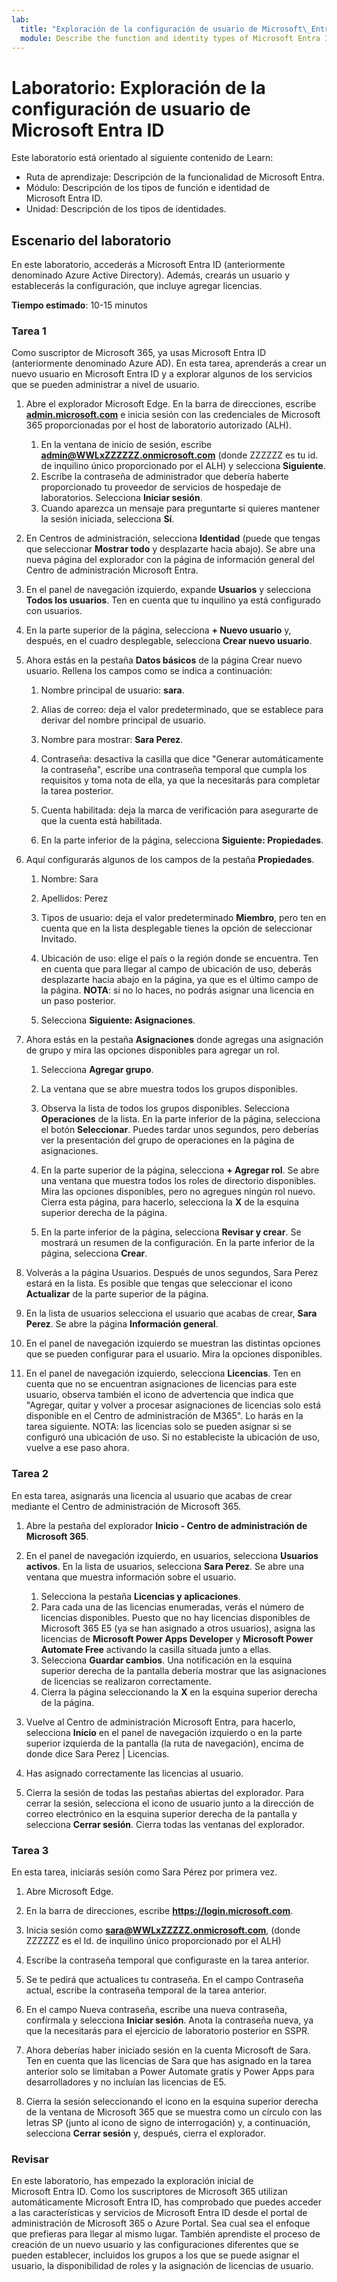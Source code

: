 ```yaml
---
lab:
  title: "Exploración de la configuración de usuario de Microsoft\_Entra\_ID"
  module: Describe the function and identity types of Microsoft Entra ID
---
```


# Laboratorio: Exploración de la configuración de usuario de Microsoft Entra ID

Este laboratorio está orientado al siguiente contenido de Learn:

- Ruta de aprendizaje: Descripción de la funcionalidad de Microsoft Entra.
- Módulo: Descripción de los tipos de función e identidad de Microsoft Entra ID.
- Unidad: Descripción de los tipos de identidades.

## Escenario del laboratorio

En este laboratorio, accederás a Microsoft Entra ID (anteriormente denominado Azure Active Directory).  Además, crearás un usuario y establecerás la configuración, que incluye agregar licencias.  

**Tiempo estimado**: 10-15 minutos

### Tarea 1

Como suscriptor de Microsoft 365, ya usas Microsoft Entra ID (anteriormente denominado Azure AD).  En esta tarea, aprenderás a crear un nuevo usuario en Microsoft Entra ID y a explorar algunos de los servicios que se pueden administrar a nivel de usuario.

1. Abre el explorador Microsoft Edge. En la barra de direcciones, escribe **[admin.microsoft.com](https://admin.microsoft.com)** e inicia sesión con las credenciales de Microsoft 365 proporcionadas por el host de laboratorio autorizado (ALH).
    1. En la ventana de inicio de sesión, escribe **admin@WWLxZZZZZZ.onmicrosoft.com** (donde ZZZZZZ es tu id. de inquilino único proporcionado por el ALH) y selecciona **Siguiente**.
    1. Escribe la contraseña de administrador que debería haberte proporcionado tu proveedor de servicios de hospedaje de laboratorios. Selecciona **Iniciar sesión**.
    1. Cuando aparezca un mensaje para preguntarte si quieres mantener la sesión iniciada, selecciona **Sí**.

1. En Centros de administración, selecciona **Identidad** (puede que tengas que seleccionar **Mostrar todo** y desplazarte hacia abajo).  Se abre una nueva página del explorador con la página de información general del Centro de administración Microsoft Entra.

1. En el panel de navegación izquierdo, expande **Usuarios** y selecciona **Todos los usuarios**. Ten en cuenta que tu inquilino ya está configurado con usuarios.

1. En la parte superior de la página, selecciona **+ Nuevo usuario** y, después, en el cuadro desplegable, selecciona **Crear nuevo usuario**.

1. Ahora estás en la pestaña **Datos básicos** de la página Crear nuevo usuario. Rellena los campos como se indica a continuación:
    1. Nombre principal de usuario: **sara**.

    1. Alias de correo: deja el valor predeterminado, que se establece para derivar del nombre principal de usuario.

    1. Nombre para mostrar: **Sara Perez**.

    1. Contraseña: desactiva la casilla que dice "Generar automáticamente la contraseña", escribe una contraseña temporal que cumpla los requisitos y toma nota de ella, ya que la necesitarás para completar la tarea posterior.

    1. Cuenta habilitada: deja la marca de verificación para asegurarte de que la cuenta está habilitada.

    1. En la parte inferior de la página, selecciona **Siguiente: Propiedades**.

1. Aquí configurarás algunos de los campos de la pestaña **Propiedades**.

    1. Nombre: Sara

    1. Apellidos: Perez

    1. Tipos de usuario: deja el valor predeterminado **Miembro**, pero ten en cuenta que en la lista desplegable tienes la opción de seleccionar Invitado.

    1. Ubicación de uso: elige el país o la región donde se encuentra.  Ten en cuenta que para llegar al campo de ubicación de uso, deberás desplazarte hacia abajo en la página, ya que es el último campo de la página.  **NOTA**: si no lo haces, no podrás asignar una licencia en un paso posterior.

    1. Selecciona **Siguiente: Asignaciones**.

1. Ahora estás en la pestaña **Asignaciones** donde agregas una asignación de grupo y mira las opciones disponibles para agregar un rol.

    1. Selecciona **Agregar grupo**.

    1. La ventana que se abre muestra todos los grupos disponibles.  

    1. Observa la lista de todos los grupos disponibles.  Selecciona **Operaciones** de la lista.  En la parte inferior de la página, selecciona el botón **Seleccionar**.  Puedes tardar unos segundos, pero deberías ver la presentación del grupo de operaciones en la página de asignaciones.

    1. En la parte superior de la página, selecciona **+ Agregar rol**.  Se abre una ventana que muestra todos los roles de directorio disponibles.  Mira las opciones disponibles, pero no agregues ningún rol nuevo.  Cierra esta página, para hacerlo, selecciona la **X** de la esquina superior derecha de la página.
    1. En la parte inferior de la página, selecciona **Revisar y crear**. Se mostrará un resumen de la configuración.  En la parte inferior de la página, selecciona **Crear**.

1. Volverás a la página Usuarios.  Después de unos segundos, Sara Perez estará en la lista.  Es posible que tengas que seleccionar el icono **Actualizar** de la parte superior de la página.

1. En la lista de usuarios selecciona el usuario que acabas de crear, **Sara Perez**.  Se abre la página **Información general**.

1. En el panel de navegación izquierdo se muestran las distintas opciones que se pueden configurar para el usuario. Mira la opciones disponibles.

1. En el panel de navegación izquierdo, selecciona **Licencias**.  Ten en cuenta que no se encuentran asignaciones de licencias para este usuario, observa también el icono de advertencia que indica que "Agregar, quitar y volver a procesar asignaciones de licencias solo está disponible en el Centro de administración de M365".  Lo harás en la tarea siguiente.  NOTA: las licencias solo se pueden asignar si se configuró una ubicación de uso. Si no estableciste la ubicación de uso, vuelve a ese paso ahora.

### Tarea 2

En esta tarea, asignarás una licencia al usuario que acabas de crear mediante el Centro de administración de Microsoft 365.

1. Abre la pestaña del explorador **Inicio - Centro de administración de Microsoft 365**.

1. En el panel de navegación izquierdo, en usuarios, selecciona **Usuarios activos**.  En la lista de usuarios, selecciona **Sara Perez**.  Se abre una ventana que muestra información sobre el usuario.  

    1. Selecciona la pestaña **Licencias y aplicaciones**.
    1. Para cada una de las licencias enumeradas, verás el número de licencias disponibles.  Puesto que no hay licencias disponibles de Microsoft 365 E5 (ya se han asignado a otros usuarios), asigna las licencias de **Microsoft Power Apps Developer** y **Microsoft Power Automate Free** activando la casilla situada junto a ellas.
    1. Selecciona **Guardar cambios**. Una notificación en la esquina superior derecha de la pantalla debería mostrar que las asignaciones de licencias se realizaron correctamente.
    1. Cierra la página seleccionando la **X** en la esquina superior derecha de la página.

1. Vuelve al Centro de administración Microsoft Entra, para hacerlo, selecciona **Inicio** en el panel de navegación izquierdo o en la parte superior izquierda de la pantalla (la ruta de navegación), encima de donde dice Sara Perez | Licencias.

1. Has asignado correctamente las licencias al usuario.

1. Cierra la sesión de todas las pestañas abiertas del explorador. Para cerrar la sesión, selecciona el icono de usuario junto a la dirección de correo electrónico en la esquina superior derecha de la pantalla y selecciona **Cerrar sesión**. Cierra todas las ventanas del explorador.

### Tarea 3

En esta tarea, iniciarás sesión como Sara Pérez por primera vez.

1. Abre Microsoft Edge.

2. En la barra de direcciones, escribe **https://login.microsoft.com**.

3. Inicia sesión como **sara@WWLxZZZZZ.onmicrosoft.com**, (donde ZZZZZZ es el Id. de inquilino único proporcionado por el ALH)
4. Escribe la contraseña temporal que configuraste en la tarea anterior.

5. Se te pedirá que actualices tu contraseña. En el campo Contraseña actual, escribe la contraseña temporal de la tarea anterior.

6. En el campo Nueva contraseña, escribe una nueva contraseña, confírmala y selecciona **Iniciar sesión**.  Anota la contraseña nueva, ya que la necesitarás para el ejercicio de laboratorio posterior en SSPR.

7. Ahora deberías haber iniciado sesión en la cuenta Microsoft de Sara.  Ten en cuenta que las licencias de Sara que has asignado en la tarea anterior solo se limitaban a Power Automate gratis y Power Apps para desarrolladores y no incluían las licencias de E5.

8. Cierra la sesión seleccionando el icono en la esquina superior derecha de la ventana de Microsoft 365 que se muestra como un círculo con las letras SP (junto al icono de signo de interrogación) y, a continuación, selecciona **Cerrar sesión** y, después, cierra el explorador.

### Revisar

En este laboratorio, has empezado la exploración inicial de Microsoft Entra ID. Como los suscriptores de Microsoft 365 utilizan automáticamente Microsoft Entra ID, has comprobado que puedes acceder a las características y servicios de Microsoft Entra ID desde el portal de administración de Microsoft 365 o Azure Portal.  Sea cual sea el enfoque que prefieras para llegar al mismo lugar.  También aprendiste el proceso de creación de un nuevo usuario y las configuraciones diferentes que se pueden establecer, incluidos los grupos a los que se puede asignar el usuario, la disponibilidad de roles y la asignación de licencias de usuario.
